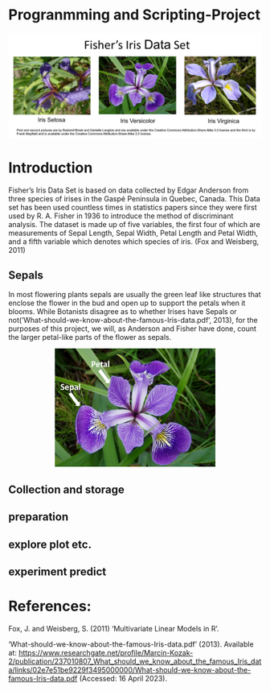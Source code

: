 # Progranmming and Scripting-Project

![](https://github.com/decvfox/pands-project/blob/main/Banner.png)

# Introduction
Fisher’s Iris Data Set is based on data collected by Edgar Anderson from three species of irises in the Gaspé Peninsula in Quebec, Canada. This Data set has been used countless times in statistics papers since they were first used by R. A. Fisher in 1936 to introduce the method of discriminant analysis. The dataset is made up of five variables, the first four of which are measurements of Sepal Length, Sepal Width, Petal Length and Petal Width, and a fifth variable which denotes which species of iris. (Fox and Weisberg, 2011) 
## Sepals
In most flowering plants sepals are usually the green leaf like structures that enclose the flower in the bud and open up to support the petals when it blooms. While Botanists disagree as to whether Irises have Sepals or not(‘What-should-we-know-about-the-famous-Iris-data.pdf’, 2013), for the purposes of this project, we will, as Anderson and Fisher have done, count the larger petal-like parts of the flower as sepals.


<p align="center">
<img src="https://github.com/decvfox/pands-project/blob/main/Sepal-Petal.png" width="320" height="235">
</p>

## Collection and storage



## preparation



## explore plot etc.



## experiment predict

# References:

Fox, J. and Weisberg, S. (2011) ‘Multivariate Linear Models in R’.

‘What-should-we-know-about-the-famous-Iris-data.pdf’ (2013). Available at: https://www.researchgate.net/profile/Marcin-Kozak-2/publication/237010807_What_should_we_know_about_the_famous_Iris_data/links/02e7e51be9229f3495000000/What-should-we-know-about-the-famous-Iris-data.pdf (Accessed: 16 April 2023).

